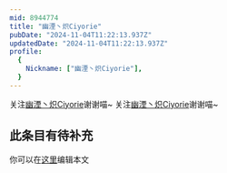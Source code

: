 ```yaml
---
mid: 8944774
title: "幽湮丶炽Ciyorie"
pubDate: "2024-11-04T11:22:13.937Z"
updatedDate: "2024-11-04T11:22:13.937Z"
profile:
  {
    Nickname: ["幽湮丶炽Ciyorie"],
  }
---
```


关注[幽湮丶炽Ciyorie](https://space.bilibili.com/8944774)谢谢喵~ 关注[幽湮丶炽Ciyorie](https://space.bilibili.com/8944774)谢谢喵~

## 此条目有待补充
你可以在[这里](https://github.com/Yuhanawa/VTuber.ICU-Content/edit/master/v/幽湮丶炽Ciyorie/index.md)编辑本文
